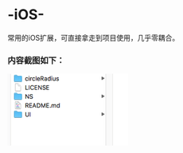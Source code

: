 # -iOS-
常用的iOS扩展，可直接拿走到项目使用，几乎零耦合。

### 内容截图如下：
![图片飞到外太空了](https://github.com/afacelgf/-iOS-/blob/master/Snip20180206_1.png)
